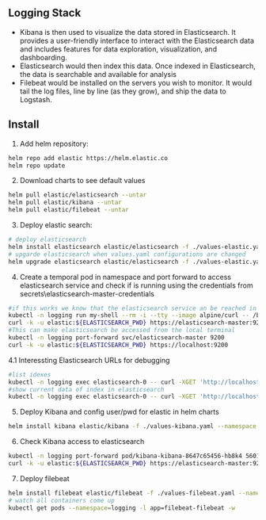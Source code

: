 ## Logging Stack
- Kibana is then used to visualize the data stored in Elasticsearch. It provides a user-friendly interface to interact with the Elasticsearch data and includes features for data exploration, visualization, and dashboarding.
- Elasticsearch would then index this data. Once indexed in Elasticsearch, the data is searchable and available for analysis
- Filebeat would be installed on the servers you wish to monitor. It would tail the log files, line by line (as they grow), and ship the data to Logstash.

## Install
1. Add helm repository:
```bash
helm repo add elastic https://helm.elastic.co
helm repo update
```

2. Download charts to see default values
```bash
helm pull elastic/elasticsearch --untar
helm pull elastic/kibana --untar
helm pull elastic/filebeat --untar
```

3. Deploy elastic search:
```bash
# deploy elasticsearch
helm install elasticsearch elastic/elasticsearch -f ./values-elastic.yaml --namespace logging --create-namespace
# upgarde elasticsearch when values.yaml configurations are changed
helm upgrade elasticsearch elastic/elasticsearch -f ./values-elastic.yaml --namespace logging
```
4. Create a temporal pod in namespace and port forward to access elasticsearch service
   and check if is running using the credentials from secrets\elasticsearch-master-credentials
```bash
#if this works we know that the elasticsearch service an be reached in the namespaces by the url
kubectl -n logging run my-shell --rm -i --tty --image alpine/curl -- /bin/sh
curl -k -u elastic:${ELASTICSEARCH_PWD} https://elasticsearch-master:9200/_cluster/health?pretty=true
#This can make elasticsearch be accessed from the local terminal
kubectl -n logging port-forward svc/elasticsearch-master 9200 
curl -k -u elastic:${ELASTICSEARCH_PWD} https://localhost:9200
```
4.1 Interessting Elasticsearch URLs for debugging
```bash
#list idexes
kubectl -n logging exec elasticsearch-0 -- curl -XGET 'http://localhost:9200/_cat/indices?v'
#show current data of index in elasticsearch
kubectl -n logging exec elasticsearch-0 -- curl -XGET 'http://localhost:9200/{$INDEX}/_search?pretty'
```

5. Deploy Kibana and config user/pwd for elastic in helm charts
```bash
helm install kibana elastic/kibana -f ./values-kibana.yaml --namespace logging
```
6. Check Kibana access to elasticsearch
```bash
kubectl -n logging port-forward pod/kibana-kibana-8647c65456-hb8k4 5601:5601
curl -k -u elastic:${ELASTICSEARCH_PWD} https://elasticsearch-master:9200/_cluster/health?pretty=true
```

7. Deploy filebeat
```bash
helm install filebeat elastic/filebeat -f ./values-filebeat.yaml --namespace logging
# watch all containers come up
kubectl get pods --namespace=logging -l app=filebeat-filebeat -w
```